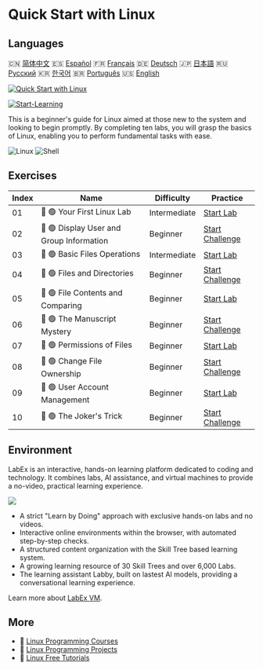 # Quick Start with Linux

## Languages

🇨🇳 [简体中文](README_zh.md) 🇪🇸 [Español](README_es.md) 🇫🇷 [Français](README_fr.md) 🇩🇪 [Deutsch](README_de.md) 🇯🇵 [日本語](README_ja.md) 🇷🇺 [Русский](README_ru.md) 🇰🇷 [한국어](README_ko.md) 🇧🇷 [Português](README_pt.md) 🇺🇸 [English](README.md) 

[![Quick Start with Linux](https://cover-creator.labex.io/quick-start-with-linux.png)](https://labex.io/courses/quick-start-with-linux)

[![Start-Learning](https://img.shields.io/badge/Start-Learning-whitesmoke?style=for-the-badge)](https://labex.io/courses/quick-start-with-linux)

This is a beginner's guide for Linux aimed at those new to the system and looking to begin promptly. By completing ten labs, you will grasp the basics of Linux, enabling you to perform fundamental tasks with ease.

![Linux](https://img.shields.io/badge/Linux-whitesmoke?style=for-the-badge&logo=linux)
![Shell](https://img.shields.io/badge/Shell-whitesmoke?style=for-the-badge&logo=shell)


## Exercises

|   Index | Name                                     | Difficulty   | Practice                                                                                                               |
|---------|------------------------------------------|--------------|------------------------------------------------------------------------------------------------------------------------|
|      01 | 📖 🟢 Your First Linux Lab               | Intermediate | <a target='_blank' href='https://labex.io/tutorials/linux-your-first-linux-lab-270253'>Start Lab</a>                   |
|      02 | 🎯 🟢 Display User and Group Information | Beginner     | <a target='_blank' href='https://labex.io/tutorials/linux-display-user-and-group-information-8718'>Start Challenge</a> |
|      03 | 📖 🟢 Basic Files Operations             | Intermediate | <a target='_blank' href='https://labex.io/tutorials/linux-basic-files-operations-270248'>Start Lab</a>                 |
|      04 | 🎯 🟢 Files and Directories              | Beginner     | <a target='_blank' href='https://labex.io/tutorials/linux-files-and-directories-270246'>Start Challenge</a>            |
|      05 | 📖 🟢 File Contents and Comparing        | Beginner     | <a target='_blank' href='https://labex.io/tutorials/linux-file-contents-and-comparing-270251'>Start Lab</a>            |
|      06 | 🎯 🟢 The Manuscript Mystery             | Beginner     | <a target='_blank' href='https://labex.io/tutorials/linux-the-manuscript-mystery-384742'>Start Challenge</a>           |
|      07 | 📖 🟢 Permissions of Files               | Beginner     | <a target='_blank' href='https://labex.io/tutorials/linux-permissions-of-files-270252'>Start Lab</a>                   |
|      08 | 🎯 🟢 Change File Ownership              | Beginner     | <a target='_blank' href='https://labex.io/tutorials/shell-change-file-ownership-270254'>Start Challenge</a>            |
|      09 | 📖 🟢 User Account Management            | Beginner     | <a target='_blank' href='https://labex.io/tutorials/linux-user-account-management-49'>Start Lab</a>                    |
|      10 | 🎯 🟢 The Joker's Trick                  | Beginner     | <a target='_blank' href='https://labex.io/tutorials/linux-the-joker-s-trick-270247'>Start Challenge</a>                |

## Environment

LabEx is an interactive, hands-on learning platform dedicated to coding and technology. It combines labs, AI assistance, and virtual machines to provide a no-video, practical learning experience.

![](https://tutorial-screenshot.getvm.io/images/vm-1725247253.png)

- A strict "Learn by Doing" approach with exclusive hands-on labs and no videos.
- Interactive online environments within the browser, with automated step-by-step checks.
- A structured content organization with the Skill Tree based learning system.
- A growing learning resource of 30 Skill Trees and over 6,000 Labs.
- The learning assistant Labby, built on lastest AI models, providing a conversational learning experience.

Learn more about [LabEx VM](https://support.labex.io/using-labex/virtual-machine).

## More

- 🔗 [Linux Programming Courses](https://github.com/labex-labs/awesome-programming-courses)
- 🔗 [Linux Programming Projects](https://github.com/labex-labs/awesome-programming-projects)
- 🔗 [Linux Free Tutorials](https://github.com/labex-labs/linux-free-tutorials)

